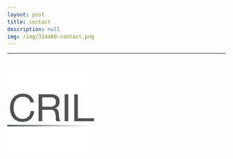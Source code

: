 ```yaml
---
layout: post
title: contact
description: null
img: /img/314469-contact.png
---
```


***

<link rel="stylesheet" href="https://cdn.rawgit.com/jpswalsh/academicons/master/css/academicons.min.css">
<!-- above source for Academicons, such as for ResearchGate, and the like -->

<br>

<span class="contacticon center">
	<a href="mailto:jared.desjardins@colorado.edu" title="Email"><i class="fa fa-envelope-square"></i></a>
</span>

<span class="contacticon center">
	<a href="http://www.researchgate.net/profile/Jared_Desjardins" title="ResearchGate"><i class="ai ai-researchgate-square"></i></a>
</span>

<span class="contacticon center">
	<a href="http://www.linkedin.com/in/jareddesjardins/" title="LinkedIn" target="_blank"><i class="fa fa-linkedin"></i></a>
</span>

<span class="contacticon center">
	<a href="http://scholar.colorado.edu/cril/" title="Colorado Research in Linguistics (CRIL)" target="_blank"><img src="/img/CRIL-thumb.png" alt="Colorado Research in Linguistics (CRIL)" style="width:200px;height:200px;"/></a>
</span>

<!--
<span class="contacticon center">
	<a href="http://github.com/jared-desjardins" title="GitHub"><i class="fa fa-github-square"></i></a>
</span>
-->
